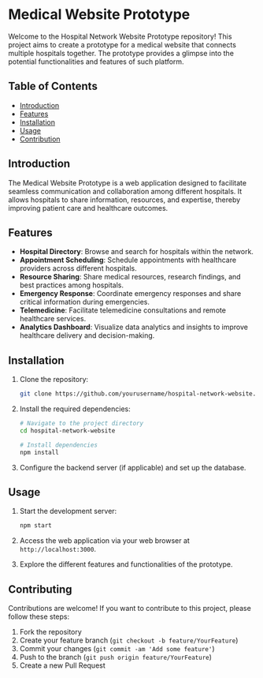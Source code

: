 # Medical Website Prototype

Welcome to the Hospital Network Website Prototype repository! This project aims to create a prototype for a medical website that connects multiple hospitals together. The prototype provides a glimpse into the potential functionalities and features of such platform.

## Table of Contents
- [Introduction](#introduction)
- [Features](#features)
- [Installation](#installation)
- [Usage](#usage)
- [Contribution](#contributing)

## Introduction

The Medical Website Prototype is a web application designed to facilitate seamless communication and collaboration among different hospitals. It allows hospitals to share information, resources, and expertise, thereby improving patient care and healthcare outcomes.

## Features

- **Hospital Directory**: Browse and search for hospitals within the network.
- **Appointment Scheduling**: Schedule appointments with healthcare providers across different hospitals.
- **Resource Sharing**: Share medical resources, research findings, and best practices among hospitals.
- **Emergency Response**: Coordinate emergency responses and share critical information during emergencies.
- **Telemedicine**: Facilitate telemedicine consultations and remote healthcare services.
- **Analytics Dashboard**: Visualize data analytics and insights to improve healthcare delivery and decision-making.

## Installation

1. Clone the repository:

    ```bash
    git clone https://github.com/yourusername/hospital-network-website.git
    ```

2. Install the required dependencies:

    ```bash
    # Navigate to the project directory
    cd hospital-network-website
    
    # Install dependencies
    npm install
    ```

3. Configure the backend server (if applicable) and set up the database.

## Usage

1. Start the development server:

    ```bash
    npm start
    ```

2. Access the web application via your web browser at `http://localhost:3000`.

3. Explore the different features and functionalities of the prototype.

## Contributing

Contributions are welcome! If you want to contribute to this project, please follow these steps:

1. Fork the repository
2. Create your feature branch (`git checkout -b feature/YourFeature`)
3. Commit your changes (`git commit -am 'Add some feature'`)
4. Push to the branch (`git push origin feature/YourFeature`)
5. Create a new Pull Request

